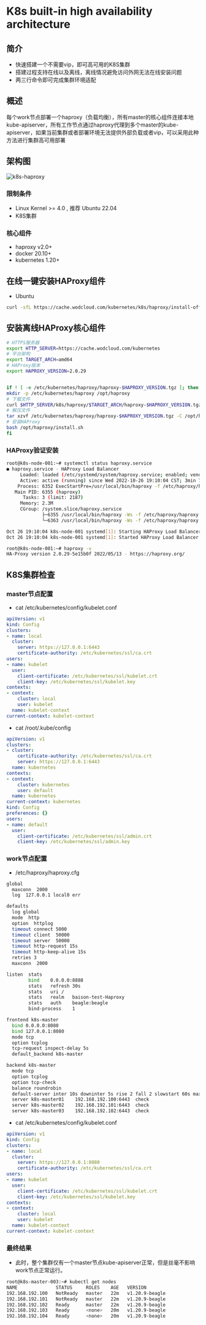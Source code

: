 # K8s built-in high availability architecture
## 简介

* 快速搭建一个不需要vip，即可高可用的K8S集群
* 搭建过程支持在线以及离线，离线情况避免访问外网无法在线安装问题
* 两三行命令即可完成集群环境适配

## 概述

每个work节点部署一个haproxy（负载均衡），所有master的核心组件连接本地kube-apiserver，所有工作节点通过haproxy代理到多个master的kube-apiserver，如果当前集群或者部署环境无法提供外部负载或者vip，可以采用此种方法进行集群高可用部署

## 架构图



![k8s-haproxy](https://github.com/likeitchen/built-in-high-availability-k8s/blob/dev-test/artwork/PNG/K8S-HAProxy.png)

### 限制条件

* Linux Kernel >= 4.0 , 推荐 Ubuntu 22.04
* K8S集群

### 核心组件

* haproxy v2.0+
* docker 20.10+
* kubernetes 1.20+

## 在线一键安装HAProxy组件

- Ubuntu

```bash
curl -sfL https://cache.wodcloud.com/kubernetes/k8s/haproxy/install-offline.sh | sh -
```

## 安装离线HAProxy核心组件

```bash
# HTTPS服务器
export HTTP_SERVER=https://cache.wodcloud.com/kubernetes
# 平台架构
export TARGET_ARCH=amd64
# HAProxy版本
export HAPROXY_VERSION=2.0.29


if ! [ -e /etc/kubernetes/haproxy/haproxy-$HAPROXY_VERSION.tgz ]; then
mkdir -p /etc/kubernetes/haproxy /opt/haproxy
# 下载文件
curl $HTTP_SERVER/k8s/haproxy/$TARGET_ARCH/haproxy-$HAPROXY_VERSION.tgz > /etc/kubernetes/haproxy/haproxy-$HAPROXY_VERSION.tgz
# 解压文件
tar xzvf /etc/kubernetes/haproxy/haproxy-$HAPROXY_VERSION.tgz -C /opt/haproxy
# 安装HAProxy
bash /opt/haproxy/install.sh
fi
```

### HAProxy验证安装

```bash
root@k8s-node-001:~# systemctl status haproxy.service 
● haproxy.service - HAProxy Load Balancer
     Loaded: loaded (/etc/systemd/system/haproxy.service; enabled; vendor preset: enabled)
     Active: active (running) since Wed 2022-10-26 19:10:04 CST; 3min 7s ago
    Process: 6352 ExecStartPre=/usr/local/bin/haproxy -f /etc/haproxy/haproxy.cfg -c -q (code=exited, status=0/SUCCESS)
   Main PID: 6355 (haproxy)
      Tasks: 3 (limit: 2187)
     Memory: 2.3M
     CGroup: /system.slice/haproxy.service
             ├─6355 /usr/local/bin/haproxy -Ws -f /etc/haproxy/haproxy.cfg -p /var/lib/haproxy/haproxy.pid
             └─6363 /usr/local/bin/haproxy -Ws -f /etc/haproxy/haproxy.cfg -p /var/lib/haproxy/haproxy.pid

Oct 26 19:10:04 k8s-node-001 systemd[1]: Starting HAProxy Load Balancer...
Oct 26 19:10:04 k8s-node-001 systemd[1]: Started HAProxy Load Balancer.

root@k8s-node-001:~# haproxy -v
HA-Proxy version 2.0.29-5e15b0f 2022/05/13 - https://haproxy.org/
```

## K8S集群检查

### master节点配置

- cat /etc/kubernetes/config/kubelet.conf

```yaml
apiVersion: v1
kind: Config
clusters:
- name: local
  cluster:
    server: https://127.0.0.1:6443
    certificate-authority: /etc/kubernetes/ssl/ca.crt
users:
- name: kubelet
  user:
    client-certificate: /etc/kubernetes/ssl/kubelet.crt
    client-key: /etc/kubernetes/ssl/kubelet.key
contexts:
- context:
    cluster: local
    user: kubelet
  name: kubelet-context
current-context: kubelet-context
```

- cat /root/.kube/config

```yaml
apiVersion: v1
clusters:
- cluster:
    certificate-authority: /etc/kubernetes/ssl/ca.crt
    server: https://127.0.0.1:6443
  name: kubernetes
contexts:
- context:
    cluster: kubernetes
    user: default
  name: kubernetes
current-context: kubernetes
kind: Config
preferences: {}
users:
- name: default
  user:
    client-certificate: /etc/kubernetes/ssl/admin.crt
    client-key: /etc/kubernetes/ssl/admin.key
```

### work节点配置

- /etc/haproxy/haproxy.cfg

```bash
global
  maxconn  2000
  log  127.0.0.1 local0 err

defaults
  log global
  mode  http
  option  httplog
  timeout connect 5000
  timeout client  50000
  timeout server  50000
  timeout http-request 15s
  timeout http-keep-alive 15s
  retries 3
  maxconn  2000

listen  stats
        bind    0.0.0.0:8888
        stats   refresh 30s
        stats   uri /
        stats   realm   baison-test-Haproxy
        stats   auth    beagle:beagle
        bind-process    1

frontend k8s-master
  bind 0.0.0.0:8080
  bind 127.0.0.1:8080
  mode tcp
  option tcplog
  tcp-request inspect-delay 5s
  default_backend k8s-master

backend k8s-master
  mode tcp
  option tcplog
  option tcp-check
  balance roundrobin
  default-server inter 10s downinter 5s rise 2 fall 2 slowstart 60s maxconn 250 maxqueue 256 weight 100
  server k8s-master01    192.168.192.100:6443  check
  server k8s-master02    192.168.192.101:6443  check
  server k8s-master03    192.168.192.102:6443  check
```

- cat /etc/kubernetes/config/kubelet.conf 

```yaml
apiVersion: v1
kind: Config
clusters:
- name: local
  cluster:
    server: https://127.0.0.1:8080
    certificate-authority: /etc/kubernetes/ssl/ca.crt
users:
- name: kubelet
  user:
    client-certificate: /etc/kubernetes/ssl/kubelet.crt
    client-key: /etc/kubernetes/ssl/kubelet.key
contexts:
- context:
    cluster: local
    user: kubelet
  name: kubelet-context
current-context: kubelet-context
```

### 最终结果

* 此时，整个集群仅有一个master节点kube-apiserver正常，但是丝毫不影响work节点正常运行。

```bash
root@k8s-master-003:~# kubectl get nodes
NAME              STATUS     ROLES    AGE   VERSION
192.168.192.100   NotReady   master   22m   v1.20.9-beagle
192.168.192.101   NotReady   master   22m   v1.20.9-beagle
192.168.192.102   Ready      master   22m   v1.20.9-beagle
192.168.192.103   Ready      <none>   20m   v1.20.9-beagle
192.168.192.104   Ready      <none>   20m   v1.20.9-beagle
```

